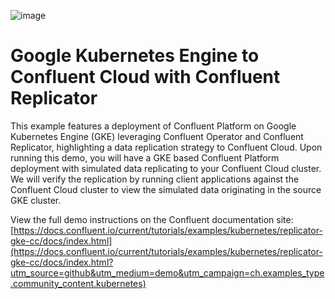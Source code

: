 ![image](../../images/confluent-logo-300-2.png)

# Google Kubernetes Engine to Confluent Cloud with Confluent Replicator

This example features a deployment of Confluent Platform on Google Kubernetes Engine (GKE) leveraging Confluent Operator and Confluent Replicator, highlighting a data replication strategy to Confluent Cloud. Upon running this demo, you will have a GKE based Confluent Platform deployment with simulated data replicating to your Confluent Cloud cluster. We will verify the replication by running client applications against the Confluent Cloud cluster to view the simulated data originating in the source GKE cluster.

View the full demo instructions on the Confluent documentation site: [https://docs.confluent.io/current/tutorials/examples/kubernetes/replicator-gke-cc/docs/index.html](https://docs.confluent.io/current/tutorials/examples/kubernetes/replicator-gke-cc/docs/index.html?utm_source=github&utm_medium=demo&utm_campaign=ch.examples_type.community_content.kubernetes)
